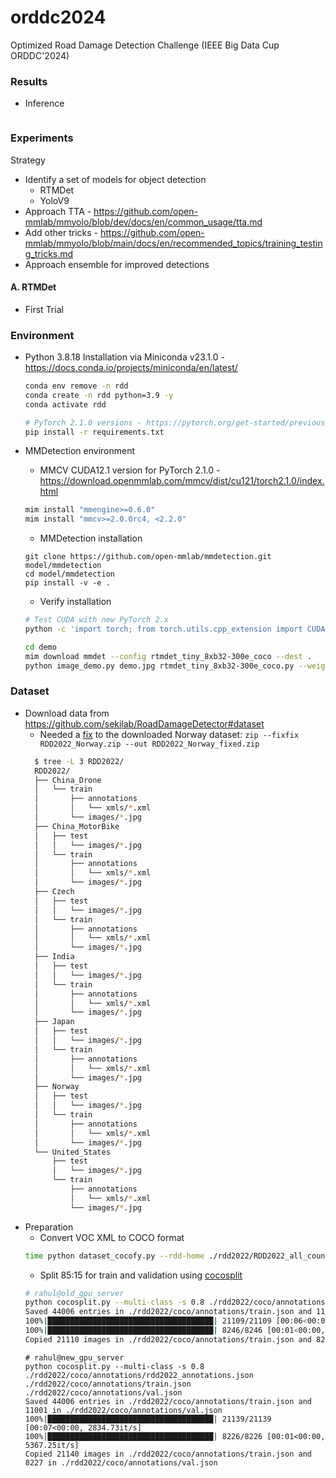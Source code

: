 # orddc2024
Optimized Road Damage Detection Challenge (IEEE Big Data Cup ORDDC'2024)


### Results
- Inference
  ```bash
  
  ``` 

### Experiments
Strategy 
- Identify a set of models for object detection 
  - RTMDet
  - YoloV9
- Approach TTA - https://github.com/open-mmlab/mmyolo/blob/dev/docs/en/common_usage/tta.md
- Add other tricks - https://github.com/open-mmlab/mmyolo/blob/main/docs/en/recommended_topics/training_testing_tricks.md
- Approach ensemble for improved detections


#### A. RTMDet 

- First Trial





### Environment
- Python 3.8.18 Installation via Miniconda v23.1.0 - https://docs.conda.io/projects/miniconda/en/latest/ 
  ```bash
  conda env remove -n rdd
  conda create -n rdd python=3.9 -y
  conda activate rdd

  # PyTorch 2.1.0 versions - https://pytorch.org/get-started/previous-versions/#linux-and-windows-15
  pip install -r requirements.txt
  ```
- MMDetection environment
  - MMCV CUDA12.1 version for PyTorch 2.1.0 - https://download.openmmlab.com/mmcv/dist/cu121/torch2.1.0/index.html
  ```bash
  mim install "mmengine>=0.6.0" 
  mim install "mmcv>=2.0.0rc4, <2.2.0"
  ```
  - MMDetection installation
  ```
  git clone https://github.com/open-mmlab/mmdetection.git model/mmdetection
  cd model/mmdetection
  pip install -v -e .
  ```

  - Verify installation
  ```bash
  # Test CUDA with new PyTorch 2.x
  python -c 'import torch; from torch.utils.cpp_extension import CUDA_HOME; print(torch.__version__, torch.cuda.is_available(), CUDA_HOME)'
  ```
  
  ```bash
  cd demo
  mim download mmdet --config rtmdet_tiny_8xb32-300e_coco --dest .
  python image_demo.py demo.jpg rtmdet_tiny_8xb32-300e_coco.py --weights rtmdet_tiny_8xb32-300e_coco_20220902_112414-78e30dcc.pth --device cuda:0
  ```

### Dataset
- Download data from https://github.com/sekilab/RoadDamageDetector#dataset 
  - Needed a [fix](https://github.com/sekilab/RoadDamageDetector//issues/57) to the downloaded Norway dataset: `zip --fixfix RDD2022_Norway.zip --out RDD2022_Norway_fixed.zip`
  ```bash 
    $ tree -L 3 RDD2022/
    RDD2022/
    ├── China_Drone
    │   └── train
    │       ├── annotations
    │       │   └── xmls/*.xml
    │       └── images/*.jpg
    ├── China_MotorBike
    │   ├── test
    │   │   └── images/*.jpg
    │   └── train
    │       ├── annotations
    │       │   └── xmls/*.xml
    │       └── images/*.jpg
    ├── Czech
    │   ├── test
    │   │   └── images/*.jpg
    │   └── train
    │       ├── annotations
    │       │   └── xmls/*.xml
    │       └── images/*.jpg
    ├── India
    │   ├── test
    │   │   └── images/*.jpg
    │   └── train
    │       ├── annotations
    │       │   └── xmls/*.xml
    │       └── images/*.jpg
    ├── Japan
    │   ├── test
    │   │   └── images/*.jpg
    │   └── train
    │       ├── annotations
    │       │   └── xmls/*.xml
    │       └── images/*.jpg
    ├── Norway
    │   ├── test
    │   │   └── images/*.jpg
    │   └── train
    │       ├── annotations
    │       │   └── xmls/*.xml
    │       └── images/*.jpg
    └── United_States
        ├── test
        │   └── images/*.jpg
        └── train
            ├── annotations
            │   └── xmls/*.xml
            └── images/*.jpg
  ```
- Preparation
  - Convert VOC XML to COCO format
  ```bash
  time python dataset_cocofy.py --rdd-home ./rdd2022/RDD2022_all_countries/ 
  ```
  - Split 85:15 for train and validation using [cocosplit](https://github.com/akarazniewicz/cocosplit/blob/master/cocosplit.py)
  ```bash
  # rahul@old_gpu_server
  python cocosplit.py --multi-class -s 0.8 ./rdd2022/coco/annotations/rdd2022_annotations.json ./rdd2022/coco/annotations/train.json ./rdd2022/coco/annotations/val.json
  Saved 44006 entries in ./rdd2022/coco/annotations/train.json and 11001 in ./rdd2022/coco/annotations/val.json
  100%|█████████████████████████████████████| 21109/21109 [00:06<00:00, 3043.20it/s]
  100%|█████████████████████████████████████| 8246/8246 [00:01<00:00, 5901.35it/s]
  Copied 21110 images in ./rdd2022/coco/annotations/train.json and 8247 in ./rdd2022/coco/annotations/val.json
  ```  
  ```
  # rahul@new_gpu_server
  python cocosplit.py --multi-class -s 0.8 ./rdd2022/coco/annotations/rdd2022_annotations.json ./rdd2022/coco/annotations/train.json ./rdd2022/coco/annotations/val.json
  Saved 44006 entries in ./rdd2022/coco/annotations/train.json and 11001 in ./rdd2022/coco/annotations/val.json
  100%|█████████████████████████████████████| 21139/21139 [00:07<00:00, 2834.73it/s]
  100%|█████████████████████████████████████| 8226/8226 [00:01<00:00, 5367.25it/s]
  Copied 21140 images in ./rdd2022/coco/annotations/train.json and 8227 in ./rdd2022/coco/annotations/val.json
  ```
